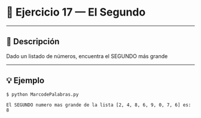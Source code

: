 # 🧮 Ejercicio 17 — El Segundo

---

## 📌 Descripción

 Dado un listado de números, encuentra el SEGUNDO más grande

---

## 💡 Ejemplo

    
    $ python MarcodePalabras.py

    El SEGUNDO numero mas grande de la lista [2, 4, 8, 6, 9, 0, 7, 6] es: 
    8
    